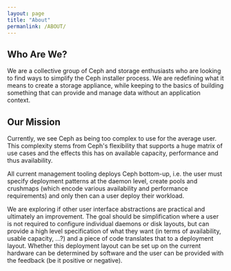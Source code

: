 ```yaml
---
layout: page
title: "About"
permanlink: /ABOUT/
---
```


## Who Are We?

We are a collective group of Ceph and storage enthusiasts who are looking to
find ways to simplify the Ceph installer process. We are redefining what it
means to create a storage appliance, while keeping to the basics of building
something that can provide and manage data without an application context.

## Our Mission

Currently, we see Ceph as being too complex to use for the average user. This
complexity stems from Ceph's flexibility that supports a huge matrix of use
cases and the effects this has on available capacity, performance and thus
availability.

All current management tooling deploys Ceph bottom-up, i.e. the user must
specify deployment patterns at the daemon level, create pools and crushmaps
(which encode various availability and performance requirements) and only then
can a user deploy their workload.

We are exploring if other user interface abstractions are practical and
ultimately an improvement. The goal should be simplification where a user is
not required to configure individual daemons or disk layouts, but can provide
a high level specification of what they want (in terms of availability, usable
capacity, ...?) and a piece of code translates that to a deployment layout.
Whether this deployment layout can be set up on the current hardware can be
determined by software and the user can be provided with the feedback (be it
positive or negative).
